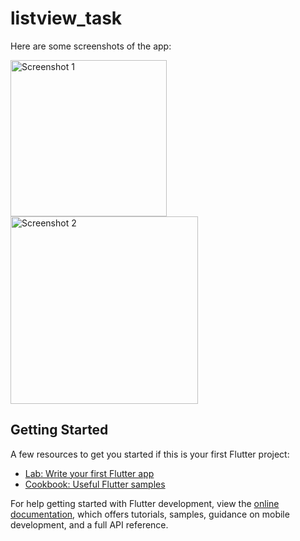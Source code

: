# listview_task

Here are some screenshots of the app:

<img src="https://github.com/user-attachments/assets/ee914536-8a03-497c-904d-4893223a1758" alt="Screenshot 1" width="250" height="250" />

<img src="https://github.com/user-attachments/assets/cc6e73b1-b4a4-4df2-a806-0a62b9178d1f" alt="Screenshot 2" width="300" height="300" />

## Getting Started

A few resources to get you started if this is your first Flutter project:

- [Lab: Write your first Flutter app](https://docs.flutter.dev/get-started/codelab)
- [Cookbook: Useful Flutter samples](https://docs.flutter.dev/cookbook)

For help getting started with Flutter development, view the
[online documentation](https://docs.flutter.dev/), which offers tutorials,
samples, guidance on mobile development, and a full API reference.
